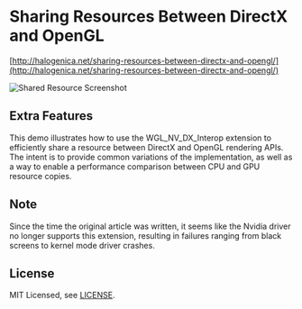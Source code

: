 # Sharing Resources Between DirectX and OpenGL

[http://halogenica.net/sharing-resources-between-directx-and-opengl/](http://halogenica.net/sharing-resources-between-directx-and-opengl/)

![Shared Resource Screenshot](https://github.com/halogenica/WGL_NV_DX/blob/master/SharedResource.png)

## Extra Features

This demo illustrates how to use the WGL_NV_DX_Interop extension to efficiently share a resource between DirectX and OpenGL rendering APIs. The intent is to provide common variations of the implementation, as well as a way to enable a performance comparison between CPU and GPU resource copies. 

## Note

Since the time the original article was written, it seems like the Nvidia driver no longer supports this extension, resulting in failures ranging from black screens to kernel mode driver crashes. 

## License

MIT Licensed, see [LICENSE](https://github.com/halogenica/WGL_NV_DX/blob/master/LICENSE).
